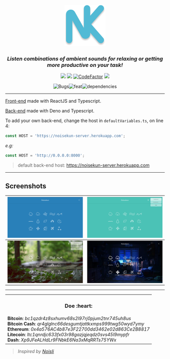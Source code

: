 <div align="center">

# ![Noisekun :headphones:](.github/docs/favicon.png)

### _Listen combinations of ambient sounds for **relaxing** or getting more **productive** on your task!_

![](https://img.shields.io/github/deployments/mateusfg7/Noisekun/noisekun?label=heroku&style=flat-square) ![](https://img.shields.io/github/deployments/mateusfg7/Noisekun/github-pages?label=github%20pages&style=flat-square) [![CodeFactor](https://img.shields.io/codefactor/grade/github/mateusfg7/Noisekun?style=flat-square)](https://www.codefactor.io/repository/github/mateusfg7/noisekun) ![](https://img.shields.io/github/status/contexts/pulls/mateusfg7/Noisekun/1?style=flat-square)

![Bugs](https://img.shields.io/github/issues/mateusfg7/Noisekun/bug?color=%23fc3f3c&style=for-the-badge)![feat](https://img.shields.io/github/issues/mateusfg7/Noisekun/feat?color=%233c5ffc&style=for-the-badge)![dependencies](https://img.shields.io/github/issues-pr/mateusfg7/Noisekun/dependencies?color=%2342fc3c&label=dependencies%20updates&style=for-the-badge)

</div>

---

[Front-end](https://github.com/mateusfg7/Noisekun) made with ReactJS and Typescript.

[Back-end](https://github.com/mateusfg7/Noisekun-backend) made with Deno and Typescript.

To add your own back-end, change the host in `defaultVariables.ts`, on line 4:

```javascript
const HOST = 'https://noisekun-server.herokuapp.com';
```

_e.g:_

```javascript
const HOST = 'http://0.0.0.0:8000';
```

> default back-end host: https://noisekun-server.herokuapp.com

---

## Screenshots

| [![fail](.github/docs/screenshot1.png)](https://mateusfg7.github.io/Noisekun/) | [![fail](.github/docs/screenshot2.png)](https://mateusfg7.github.io/Noisekun/) |
| ------------------------------------------------------------------------------ | ------------------------------------------------------------------------------ |
| [![fail](.github/docs/screenshot3.png)](https://mateusfg7.github.io/Noisekun/) | [![fail](.github/docs/screenshot4.png)](https://mateusfg7.github.io/Noisekun/) |

---

<table align="center">
    <tr align="center">
        <td>
            <h3>Doe :heart:</h3>
        </td>
    </tr>
    <tr>
        <td>
            <b title="BTC">Bitcoin</b>: <em title="BTC">bc1qzdr4z8sxhumv68s2l97rj0pjum2tnr745uh8us</em>
            <br/>
            <b title="BCH">Bitcoin Cash</b>: <em title="BCH">qr4glglnc66desgumtjattkxmps999twg50wyd7ymy</em>
            <br/>
            <b title="ETH">Ethereum</b>: <em title="ETH">0x4a576AC4b87e3F22700dd3462e02d863Ce2B8817</em>
            <br/>
            <b title="LTC">Litecoin</b>: <em title="LTC">ltc1qnrdjc633fx03r98gazjqjeqdz0svs45l9mypfr</em>
            <br/>
            <b title="DASH">Dash</b>: <em title="DASH">Xp9JFeALHdLr9FNbkE6Na3xMqRRTs75YWx</em>
        </td>
    </tr>
</table>

> _Inspired by [Noisli](https://www.noisli.com/)_
